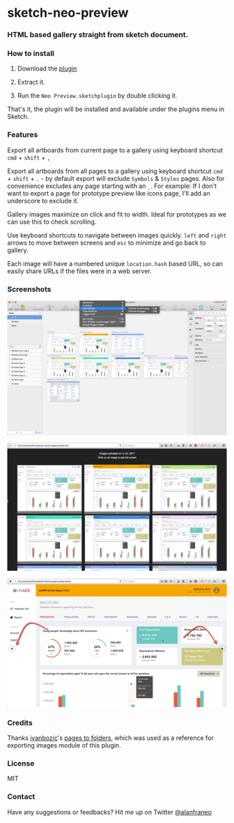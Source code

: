 # sketch-neo-preview

### HTML based gallery straight from sketch document.

### How to install

1. Download the [plugin](https://github.com/alanfraneo/sketch-neo-preview/archive/master.zip)

2. Extract it.

3. Run the `Neo Preview.sketchplugin` by double clicking it.

That's it, the plugin will be installed and available under the plugins menu in Sketch.

### Features

Export all artboards from current page to a gallery using keyboard shortcut `cmd` + `shift` + `,`

Export all artboards from all pages to a gallery using keyboard shortcut `cmd` + `shift` + `.` - by default export will exclude `Symbols` & `Styles` pages. Also for convenience excludes any page starting with an `_`. For example: If I don't want to export a page for prototype preview like icons page, I'll add an underscore to exclude it.

Gallery images maximize on click and fit to width. Ideal for prototypes as we can use this to check scrolling.

Use keyboard shortcuts to navigate between images quickly. `left` and `right` arrows to move between screens and `esc` to minimize and go back to gallery.

Each image will have a numbered unique `location.hash` based URL, so can easily share URLs if the files were in a web server.

### Screenshots

![Export from Sketch](/demo/01.jpg?raw=true "")

![Gallery View](/demo/02.jpg?raw=true "")

![Maximised view](/demo/03.jpg?raw=true "")

### Credits

Thanks [ivanbozic](https://github.com/ivanbozic)'s [pages to folders](https://github.com/ivanbozic/sketch-pages-to-folders/), which was used as a reference for exporting images module of this plugin.

### License

MIT

### Contact
Have any suggestions or feedbacks? Hit me up on Twitter [@alanfraneo](https://twitter.com/alanfraneo)
